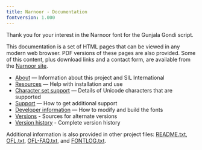 ```yaml
---
title: Narnoor - Documentation
fontversion: 1.000
---
```


Thank you for your interest in the Narnoor font for the Gunjala Gondi script.

This documentation is a set of HTML pages that can be viewed in any modern web browser. PDF versions of these pages are also provided. Some of this content, plus download links and a contact form, are available from the [Narnoor site](https://software.sil.org/narnoor/).

- [About](about.md) — Information about this project and SIL International
- [Resources](resources.md) — Help with installation and use
- [Character set support](charset.md) — Details of Unicode characters that are supported
- [Support](support.md) — How to get additional support
- [Developer information](developer.md) — How to modify and build the fonts
- [Versions](versions.md) - Sources for alternate versions
- [Version history](history.md) - Complete version history

Additional information is also provided in other project files: [README.txt](../README.txt), [OFL.txt](../OFL.txt), [OFL-FAQ.txt](../OFL-FAQ.txt), and [FONTLOG.txt](../FONTLOG.txt).
